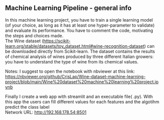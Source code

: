 ## Machine Learning Pipeline - general info
In this machine learning project, you have to train a single learning model (of your choice, as long as it has at least one hyper-parameter to validate) and evaluate its performance.
You have to comment the code, motivating the steps and choices made.  
The Wine dataset (https://scikit-learn.org/stable/datasets/toy_dataset.html#wine-recognition-dataset) can be downloaded directly from Scikit-learn. The dataset contains the results of chemical analysis of wines produced by three different Italian growers: you have to understand the type of wine from its chemical values.

Notes: 
I suggest to open the notebook with nbviewer at this link: <br>
https://nbviewer.org/github/CrisLap/Wine-dataset-machine-learning-project/blob/main/Wine%20dataset%20machine%20learning%20project.ipynb <br>

Finally I create a web app with streamlit and an executable file( .py). With this app the users can fill different values for each features and the algotihm predict the class label <br>
Network URL: http://192.168.178.54:8501
